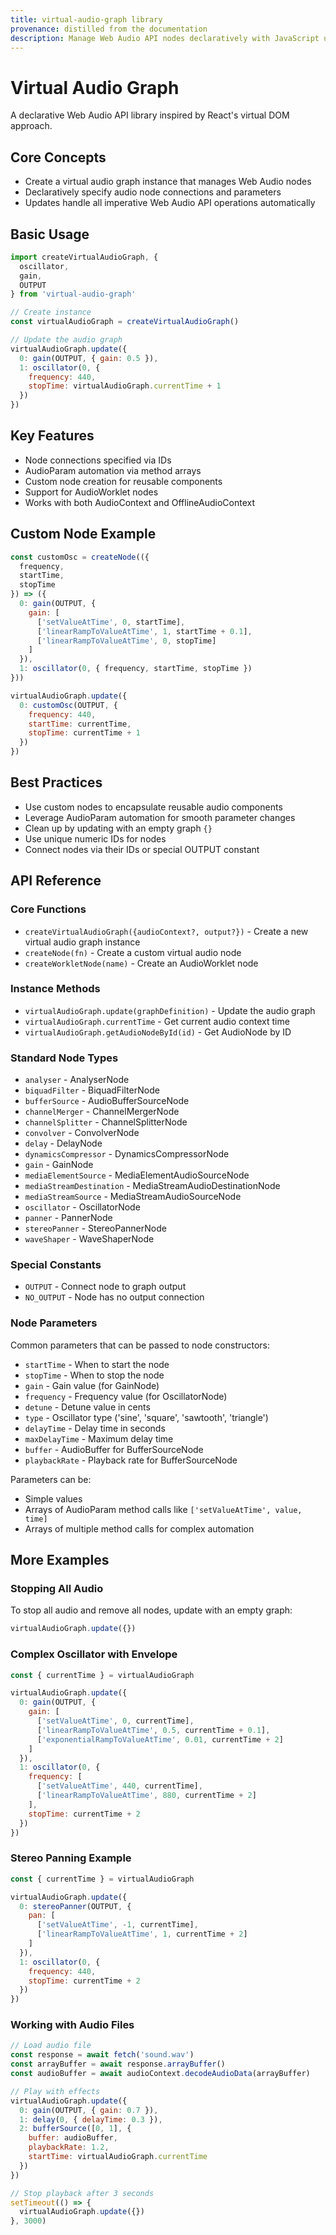 ```yaml
---
title: virtual-audio-graph library
provenance: distilled from the documentation
description: Manage Web Audio API nodes declaratively with JavaScript using the virtual-audio-graph library
---
```

# Virtual Audio Graph

A declarative Web Audio API library inspired by React's virtual DOM approach.

## Core Concepts

- Create a virtual audio graph instance that manages Web Audio nodes
- Declaratively specify audio node connections and parameters
- Updates handle all imperative Web Audio API operations automatically

## Basic Usage

```javascript
import createVirtualAudioGraph, {
  oscillator,
  gain,
  OUTPUT
} from 'virtual-audio-graph'

// Create instance
const virtualAudioGraph = createVirtualAudioGraph()

// Update the audio graph
virtualAudioGraph.update({
  0: gain(OUTPUT, { gain: 0.5 }),
  1: oscillator(0, { 
    frequency: 440,
    stopTime: virtualAudioGraph.currentTime + 1 
  })
})
```

## Key Features

- Node connections specified via IDs
- AudioParam automation via method arrays
- Custom node creation for reusable components
- Support for AudioWorklet nodes
- Works with both AudioContext and OfflineAudioContext

## Custom Node Example

```javascript
const customOsc = createNode(({
  frequency,
  startTime,
  stopTime
}) => ({
  0: gain(OUTPUT, {
    gain: [
      ['setValueAtTime', 0, startTime],
      ['linearRampToValueAtTime', 1, startTime + 0.1],
      ['linearRampToValueAtTime', 0, stopTime]
    ]
  }),
  1: oscillator(0, { frequency, startTime, stopTime })
}))

virtualAudioGraph.update({
  0: customOsc(OUTPUT, {
    frequency: 440,
    startTime: currentTime,
    stopTime: currentTime + 1
  })
})
```

## Best Practices

- Use custom nodes to encapsulate reusable audio components
- Leverage AudioParam automation for smooth parameter changes
- Clean up by updating with an empty graph `{}`
- Use unique numeric IDs for nodes
- Connect nodes via their IDs or special OUTPUT constant

## API Reference

### Core Functions

- `createVirtualAudioGraph({audioContext?, output?})` - Create a new virtual audio graph instance
- `createNode(fn)` - Create a custom virtual audio node
- `createWorkletNode(name)` - Create an AudioWorklet node

### Instance Methods

- `virtualAudioGraph.update(graphDefinition)` - Update the audio graph
- `virtualAudioGraph.currentTime` - Get current audio context time
- `virtualAudioGraph.getAudioNodeById(id)` - Get AudioNode by ID

### Standard Node Types

- `analyser` - AnalyserNode
- `biquadFilter` - BiquadFilterNode 
- `bufferSource` - AudioBufferSourceNode
- `channelMerger` - ChannelMergerNode
- `channelSplitter` - ChannelSplitterNode
- `convolver` - ConvolverNode
- `delay` - DelayNode
- `dynamicsCompressor` - DynamicsCompressorNode
- `gain` - GainNode
- `mediaElementSource` - MediaElementAudioSourceNode
- `mediaStreamDestination` - MediaStreamAudioDestinationNode
- `mediaStreamSource` - MediaStreamAudioSourceNode
- `oscillator` - OscillatorNode
- `panner` - PannerNode
- `stereoPanner` - StereoPannerNode
- `waveShaper` - WaveShaperNode

### Special Constants

- `OUTPUT` - Connect node to graph output
- `NO_OUTPUT` - Node has no output connection

### Node Parameters

Common parameters that can be passed to node constructors:

- `startTime` - When to start the node
- `stopTime` - When to stop the node
- `gain` - Gain value (for GainNode)
- `frequency` - Frequency value (for OscillatorNode)
- `detune` - Detune value in cents
- `type` - Oscillator type ('sine', 'square', 'sawtooth', 'triangle')
- `delayTime` - Delay time in seconds
- `maxDelayTime` - Maximum delay time
- `buffer` - AudioBuffer for BufferSourceNode
- `playbackRate` - Playback rate for BufferSourceNode

Parameters can be:
- Simple values
- Arrays of AudioParam method calls like `['setValueAtTime', value, time]`
- Arrays of multiple method calls for complex automation

## More Examples

### Stopping All Audio

To stop all audio and remove all nodes, update with an empty graph:

```javascript
virtualAudioGraph.update({})
```

### Complex Oscillator with Envelope

```javascript
const { currentTime } = virtualAudioGraph

virtualAudioGraph.update({
  0: gain(OUTPUT, {
    gain: [
      ['setValueAtTime', 0, currentTime],
      ['linearRampToValueAtTime', 0.5, currentTime + 0.1],
      ['exponentialRampToValueAtTime', 0.01, currentTime + 2]
    ]
  }),
  1: oscillator(0, {
    frequency: [
      ['setValueAtTime', 440, currentTime],
      ['linearRampToValueAtTime', 880, currentTime + 2]
    ],
    stopTime: currentTime + 2
  })
})
```

### Stereo Panning Example

```javascript
const { currentTime } = virtualAudioGraph

virtualAudioGraph.update({
  0: stereoPanner(OUTPUT, {
    pan: [
      ['setValueAtTime', -1, currentTime],
      ['linearRampToValueAtTime', 1, currentTime + 2]
    ]
  }),
  1: oscillator(0, {
    frequency: 440,
    stopTime: currentTime + 2
  })
})
```

### Working with Audio Files

```javascript
// Load audio file
const response = await fetch('sound.wav')
const arrayBuffer = await response.arrayBuffer()
const audioBuffer = await audioContext.decodeAudioData(arrayBuffer)

// Play with effects
virtualAudioGraph.update({
  0: gain(OUTPUT, { gain: 0.7 }),
  1: delay(0, { delayTime: 0.3 }),
  2: bufferSource([0, 1], {
    buffer: audioBuffer,
    playbackRate: 1.2,
    startTime: virtualAudioGraph.currentTime
  })
})

// Stop playback after 3 seconds
setTimeout(() => {
  virtualAudioGraph.update({})
}, 3000)
```
